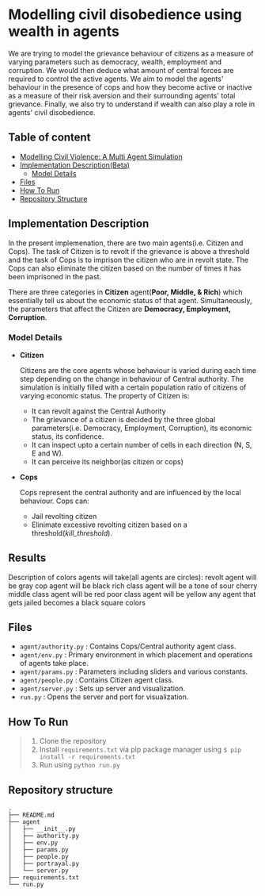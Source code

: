 # Modelling civil disobedience using wealth in agents

We are trying to model the grievance behaviour of citizens as a measure of varying parameters such as democracy, wealth, employment and corruption. We would then deduce what amount of central forces are required to control the active agents. We aim to model the agents' behaviour in the presence of cops and how they become active or inactive as a measure of their risk aversion and their surrounding agents' total grievance. Finally, we also try to understand if wealth can also play a role in agents' civil disobedience.

## Table of content

- [Modelling Civil Violence: A Multi Agent Simulation](#modelling-civil-disobedience-using-wealth-in-agents)
- [Implementation Description(Beta)](#implementation-description)
  - [Model Details](#model-details)
- [Files](#files)
- [How To Run](#how-to-run)
- [Repository Structure](#repository-structure)

## Implementation Description

In the present implemenation, there are two main agents(i.e. Citizen and Cops). The task of Citizen is to revolt if the grievance is above a threshold and the task of Cops is to imprison the citizen who are in revolt state. The Cops can also eliminate the citizen based on the number of times it has been imprisoned in the past.

There are three categories in **Citizen** agent(**Poor, Middle, & Rich**) which essentially tell us about the economic status of that agent. Simultaneously, the parameters that affect the Citizen are **Democracy, Employment, Corruption**.

### Model Details

- **Citizen**

  Citizens are the core agents whose behaviour is varied during each time step depending on the change in behaviour of Central authority. The simulation is initially filled with a
  certain population ratio of citizens of varying economic status. The property of Citizen is:
    - It can revolt against the Central Authority
    - The grievance of a citizen is decided by the three global parameters(i.e. Democracy, Employment, Corruption), its economic status, its confidence.
    - It can inspect upto a certain number of cells in each direction (N, S, E and W).
    - It can perceive its neighbor(as citizen or cops)
    
- **Cops**
  
  Cops represent the central authority and are influenced by the local behaviour. Cops can:
    - Jail revolting citizen
    - Elinimate excessive revolting citizen based on a threshold(*kill_threshold*).

## Results

Description of colors agents will take(all agents are circles):
revolt agent will be gray
cop agent will be black
rich class agent will be a tone of sour cherry
middle class agent will be red
poor class agent will be yellow
any agent that gets jailed becomes a black square
colors

## Files
- `agent/authority.py` : Contains Cops/Central authority agent class.
- `agent/env.py` : Primary environment in which placement and operations of agents take place.
- `agent/params.py` : Parameters including sliders and various constants.
- `agent/people.py` : Contains Citizen agent class.
- `agent/server.py` : Sets up server and visualization.
- `run.py` : Opens the server and port for visualization.

## How To Run
> 1. Clone the repository
> 2. Install `requirements.txt` via pip package manager using `$ pip install -r requirements.txt`
> 3. Run using `python run.py`

## Repository structure
```shell
.
├── README.md
├── agent
│   ├── __init__.py
│   ├── authority.py
│   ├── env.py
│   ├── params.py
│   ├── people.py
│   ├── portrayal.py
│   └── server.py
├── requirements.txt
└── run.py
```
